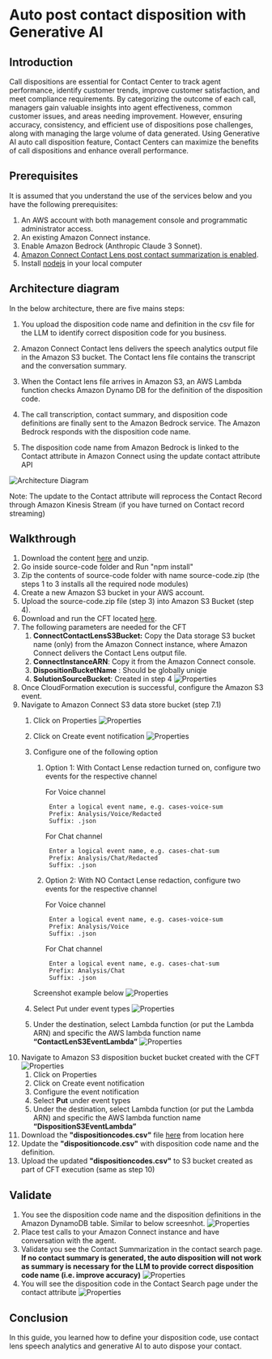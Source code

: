 # Auto post contact disposition with Generative AI

## Introduction
Call dispositions are essential for Contact Center to track agent performance, identify customer trends, improve customer satisfaction, and meet compliance requirements. By categorizing the outcome of each call, managers gain valuable insights into agent effectiveness, common customer issues, and areas needing improvement. However, ensuring accuracy, consistency, and efficient use of dispositions pose challenges, along with managing the large volume of data generated. Using Generative AI auto call disposition feature, Contact Centers can maximize the benefits of call dispositions and enhance overall performance.

## Prerequisites
It is assumed that you understand the use of the services below and you have the following prerequisites:
1. An AWS account with both management console and programmatic administrator access.
2. An existing Amazon Connect instance.
3. Enable Amazon Bedrock (Anthropic Claude 3 Sonnet).
4. [Amazon Connect Contact Lens post contact summarization is enabled](https://docs.aws.amazon.com/connect/latest/adminguide/view-generative-ai-contact-summaries.html).
5. Install [nodejs](https://nodejs.org/en) in your local computer



## Architecture diagram 

In the below architecture, there are five mains steps:

1. You upload the disposition code name and definition in the csv file for the LLM to identify correct disposition code for you business.

2. Amazon Connect Contact lens delivers the speech analytics output file in the Amazon S3 bucket. The Contact lens file contains the transcript and the conversation summary.

3. When the Contact lens file arrives in Amazon S3, an AWS Lambda function checks Amazon Dynamo DB for the definition of the disposition code.

4. The call transcription, contact summary, and disposition code definitions are finally sent to the Amazon Bedrock service. The Amazon Bedrock responds with the disposition code name.

5. The disposition code name from Amazon Bedrock is linked to the Contact attribute in Amazon Connect using the update contact attribute API

![Architecture Diagram](images/auto-disposition-architecture.drawio.png?raw=true)

Note: The update to the Contact attribute will reprocess the Contact Record through Amazon Kinesis Stream (if you have turned on Contact record streaming)

## Walkthrough

1. Download the content [here](https://github.com/aws-samples/auto-disposition-after-contact-using-genai/archive/refs/heads/main.zip) and unzip.
2. Go inside source-code folder and Run "npm install"
3. Zip the contents of source-code folder with name source-code.zip (the steps 1 to 3 installs all the required node modules)
4. Create a new Amazon S3 bucket in your AWS account.
5. Upload the source-code.zip file (step 3) into Amazon S3 Bucket (step 4).
6. Download and run the CFT located [here](cft/).
7. The following parameters are needed for the CFT
    1. **ConnectContactLensS3Bucket:** Copy the Data storage S3 bucket name (only) from the Amazon Connect instance, where Amazon Connect delivers the Contact Lens output file.
    2. **ConnectInstanceARN**: Copy it from the Amazon Connect console.
    3. **DispositionBucketName** : Should be globally uniqie
    4. **SolutionSourceBucket**: Created in step 4
    ![Properties](images/cft-stack.png?raw=true)
8. Once CloudFormation execution is successful, configure the Amazon S3 event.
9. Navigate to Amazon Connect S3 data store bucket (step 7.1)
    1. Click on Properties
    ![Properties](images/bucket-properties.png?raw=true)
    2. Click on Create event notification
    ![Properties](images/s3-evnet-notification-enable.png?raw=true)
    3. Configure one of the following option
        1. Option 1: With Contact Lense redaction turned on, configure two events for the respective channel
           
            For Voice channel
           
                Enter a logical event name, e.g. cases-voice-sum
                Prefix: Analysis/Voice/Redacted
                Suffix: .json
           
            For Chat channel
           
                Enter a logical event name, e.g. cases-chat-sum
                Prefix: Analysis/Chat/Redacted
                Suffix: .json
        3. Option 2: With NO Contact Lense redaction, configure two events for the respective channel
           
            For Voice channel
           
                Enter a logical event name, e.g. cases-voice-sum
                Prefix: Analysis/Voice
                Suffix: .json
           
            For Chat channel
           
                Enter a logical event name, e.g. cases-chat-sum
                Prefix: Analysis/Chat
                Suffix: .json
        Screenshot example below
        ![Properties](images/event-notification-cl.png?raw=true)

    4. Select Put under event types
    ![Properties](images/notification-type.png?raw=true)
    5. Under the destination, select Lambda function (or put the Lambda ARN) and specific the AWS lambda function name **“ContactLenS3EventLambda”**
    ![Properties](images/lambda.png?raw=true)
10. Navigate to Amazon S3 disposition bucket bucket created with the CFT
![Properties](images/disposition-bucket.png?raw=true)
    1. Click on Properties
    2. Click on Create event notification
    3. Configure the event notification
    4. Select **Put** under event types
    5. Under the destination, select Lambda function (or put the Lambda ARN) and specific the AWS lambda function name **“DispositionS3EventLambda”**
11. Download the **"dispositioncodes.csv"** file [here](csv/) from location here 
12. Update the **"dispositioncode.csv"** with disposition code name and the definition.
13. Upload the updated **"dispositioncodes.csv"** to S3 bucket created as part of CFT execution (same as step 10)

## Validate
1. You see the disposition code name and the disposition definitions in the Amazon DynamoDB table. Similar to below screesnhot.
![Properties](images/dynamodb.png?raw=true)
2. Place test calls to your Amazon Connect instance and have conversation with the agent. 
3. Validate you see the Contact Summarization in the contact search page. **If no contact summary is generated, the auto disposition will not work as summary is necessary for the LLM to provide correct disposition code name (i.e. improve accuracy)**
![Properties](images/cl-summary.png?raw=true)
4. You will see the disposition code in the Contact Search page under the contact attribute
![Properties](images/disposition-code.png?raw=true)

## Conclusion
In this guide, you learned how to define your disposition code, use contact lens speech analytics and generative AI to auto dispose your contact.